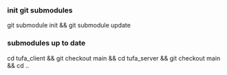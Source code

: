 ### init git submodules
git submodule init && git submodule update

### submodules up to date
cd tufa_client && git checkout main && cd tufa_server && git checkout main && cd ..